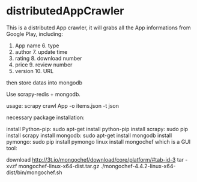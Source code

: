 # distributedAppCrawler

This is a distributed App crawler, it will grabs all the App informations from Google Play, including: 
  
  1. App name           6. type 
  2. author             7. update time 
  3. rating             8. download number
  4. price              9. review number
  5. version            10. URL

then store datas into mongodb

Use scrapy-redis + mongodb.

usage: scrapy crawl App -o items.json -t json

necessary package installation:

install Python-pip: sudo apt-get install python-pip
install scrapy: sudo pip install scrapy
install mongodb: sudo apt-get install mongodb
install pymongo: sudo pip install pymongo
linux install mongochef which is a GUI tool:

download http://3t.io/mongochef/download/core/platform/#tab-id-3
tar -xvzf mongochef-linux-x64-dist.tar.gz
./mongochef-4.4.2-linux-x64-dist/bin/mongochef.sh
